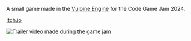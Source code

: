 A small game made in the [Vulpine Engine](https://github.com/MonsieurBleu/Vulpine-Engine) for the Code Game Jam 2024.

[Itch.io](https://clairdeluna01.itch.io/les-bois-de-vulpiniac)

[![Trailer video made during the game jam](https://img.youtube.com/vi/1TjSJWyjzCk/0.jpg)](https://www.youtube.com/watch?v=1TjSJWyjzCk)
